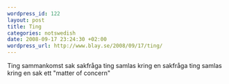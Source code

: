 ```yaml
--- 
wordpress_id: 122 
layout: post
title: Ting 
categories: notswedish
date: 2008-09-17 23:24:30 +02:00 
wordpress_url: http://www.blay.se/2008/09/17/ting/
---
```


Ting sammankomst sak sakfråga ting samlas kring en sakfråga ting samlas kring en sak ett "matter of concern" [](about:blank) 